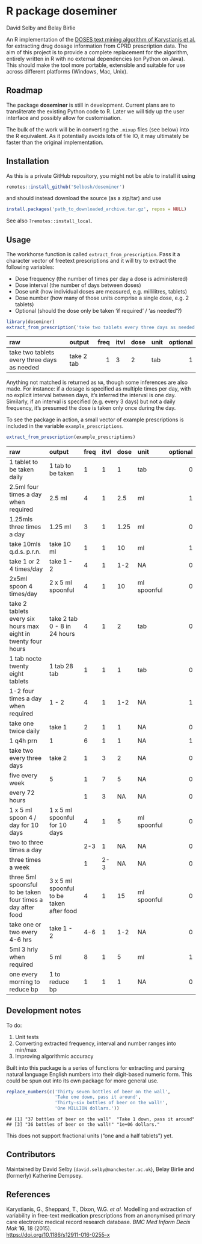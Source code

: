 R package doseminer
================
David Selby and Belay Birlie

<!-- badges: start -->
<!-- badges: end -->

An R implementation of the [DOSES text mining algorithm of Karystianis
et al.](http://gnteam.cs.manchester.ac.uk/resources/DOSES/) for
extracting drug dosage information from CPRD prescription data. The aim
of this project is to provide a complete replacement for the algorithm,
entirely written in R with no external dependencies (on Python on Java).
This should make the tool more portable, extensible and suitable for use
across different platforms (Windows, Mac, Unix).

## Roadmap

The package **doseminer** is still in development. Current plans are to
transliterate the existing Python code to R. Later we will tidy up the
user interface and possibly allow for customisation.

The bulk of the work will be in converting the `.mixup` files (see
below) into the R equivalent. As it potentially avoids lots of file IO,
it may ultimately be faster than the original implementation.

## Installation

As this is a private GitHub repository, you might not be able to install
it using

``` r
remotes::install_github('Selbosh/doseminer')
```

and should instead download the source (as a zip/tar) and use

``` r
install.packages('path_to_downloaded_archive.tar.gz', repos = NULL)
```

See also `?remotes::install_local`.

## Usage

The workhorse function is called `extract_from_prescription`. Pass it a
character vector of freetext prescriptions and it will try to extract
the following variables:

-   Dose frequency (the number of times per day a dose is administered)
-   Dose interval (the number of days between doses)
-   Dose unit (how individual doses are measured, e.g. millilitres,
    tablets)
-   Dose number (how many of those units comprise a single dose, e.g. 2
    tablets)
-   Optional (should the dose only be taken ‘if required’ / ‘as
    needed’?)

``` r
library(doseminer)
extract_from_prescription('take two tablets every three days as needed')
```

<div class="kable-table">

| raw                                         | output     | freq | itvl | dose | unit | optional |
|:--------------------------------------------|:-----------|-----:|:-----|:-----|:-----|---------:|
| take two tablets every three days as needed | take 2 tab |    1 | 3    | 2    | tab  |        1 |

</div>

Anything not matched is returned as `NA`, though some inferences are
also made. For instance: if a dosage is specified as multiple times per
day, with no explicit interval between days, it’s inferred the interval
is one day. Similarly, if an interval is specified (e.g. every 3 days)
but not a daily frequency, it’s presumed the dose is taken only once
during the day.

To see the package in action, a small vector of example prescriptions is
included in the variable `example_prescriptions`.

``` r
extract_from_prescription(example_prescriptions)
```

<div class="kable-table">

| raw                                                           | output                                   | freq | itvl | dose | unit        | optional |
|:--------------------------------------------------------------|:-----------------------------------------|:-----|:-----|:-----|:------------|---------:|
| 1 tablet to be taken daily                                    | 1 tab to be taken                        | 1    | 1    | 1    | tab         |        0 |
| 2.5ml four times a day when required                          | 2.5 ml                                   | 4    | 1    | 2.5  | ml          |        1 |
| 1.25mls three times a day                                     | 1.25 ml                                  | 3    | 1    | 1.25 | ml          |        0 |
| take 10mls q.d.s. p.r.n.                                      | take 10 ml                               | 1    | 1    | 10   | ml          |        1 |
| take 1 or 2 4 times/day                                       | take 1 - 2                               | 4    | 1    | 1-2  | NA          |        0 |
| 2x5ml spoon 4 times/day                                       | 2 x 5 ml spoonful                        | 4    | 1    | 10   | ml spoonful |        0 |
| take 2 tablets every six hours max eight in twenty four hours | take 2 tab 0 - 8 in 24 hours             | 4    | 1    | 2    | tab         |        0 |
| 1 tab nocte twenty eight tablets                              | 1 tab 28 tab                             | 1    | 1    | 1    | tab         |        0 |
| 1-2 four times a day when required                            | 1 - 2                                    | 4    | 1    | 1-2  | NA          |        1 |
| take one twice daily                                          | take 1                                   | 2    | 1    | 1    | NA          |        0 |
| 1 q4h prn                                                     | 1                                        | 6    | 1    | 1    | NA          |        1 |
| take two every three days                                     | take 2                                   | 1    | 3    | 2    | NA          |        0 |
| five every week                                               | 5                                        | 1    | 7    | 5    | NA          |        0 |
| every 72 hours                                                |                                          | 1    | 3    | NA   | NA          |        0 |
| 1 x 5 ml spoon 4 / day for 10 days                            | 1 x 5 ml spoonful for 10 days            | 4    | 1    | 5    | ml spoonful |        0 |
| two to three times a day                                      |                                          | 2-3  | 1    | NA   | NA          |        0 |
| three times a week                                            |                                          | 1    | 2-3  | NA   | NA          |        0 |
| three 5ml spoonsful to be taken four times a day after food   | 3 x 5 ml spoonful to be taken after food | 4    | 1    | 15   | ml spoonful |        0 |
| take one or two every 4-6 hrs                                 | take 1 - 2                               | 4-6  | 1    | 1-2  | NA          |        0 |
| 5ml 3 hrly when required                                      | 5 ml                                     | 8    | 1    | 5    | ml          |        1 |
| one every morning to reduce bp                                | 1 to reduce bp                           | 1    | 1    | 1    | NA          |        0 |

</div>

## Development notes

To do:

1.  Unit tests
2.  Converting extracted frequency, interval and number ranges into
    min/max
3.  Improving algorithmic accuracy

Built into this package is a series of functions for extracting and
parsing natural language English numbers into their digit-based numeric
form. This could be spun out into its own package for more general use.

``` r
replace_numbers(c('Thirty seven bottles of beer on the wall',
                  'Take one down, pass it around',
                  'Thirty-six bottles of beer on the wall!',
                  'One MILLION dollars.'))
```

    ## [1] "37 bottles of beer on the wall"  "Take 1 down, pass it around"    
    ## [3] "36 bottles of beer on the wall!" "1e+06 dollars."

This does not support fractional units (“one and a half tablets”) yet.

## Contributors

Maintained by David Selby (`david.selby@manchester.ac.uk`), Belay Birlie
and (formerly) Katherine Dempsey.

## References

Karystianis, G., Sheppard, T., Dixon, W.G. *et al.* Modelling and
extraction of variability in free-text medication prescriptions from an
anonymised primary care electronic medical record research database.
*BMC Med Inform Decis Mak* **16**, 18 (2015).  
<https://doi.org/10.1186/s12911-016-0255-x>

